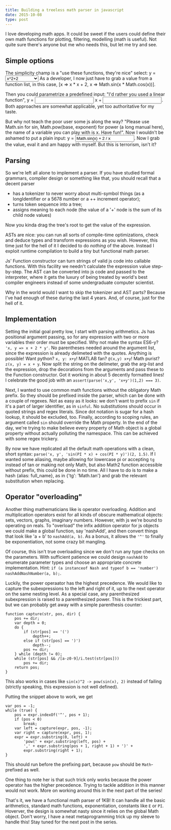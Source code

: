 ```yaml
---
title: Building a treeless math parser in javascript
date: 2015-10-08
type: post
---
```


I love developing math apps. It could be sweet if the users could define their own math functions for plotting, filtering, modelling (math is useful). Not quite sure there's anyone but me who needs this, but let me try and see.

## Simple options

The simplicity champ is a "use these functions, they're nice" select:
y&nbsp;=&nbsp;<select>
    <option>x^2+2</option>
    <option>sin(x * cos(x))</option>
</select>
As a developer, I now just have to grab a value from a function list, in this case, [x => x * x + 2, x => Math.sin(x * Math.cos(x))].

Then you could parametrize a predefined input: "I'd rather you used a linear function", y = <input></input> x + <input></input>. Both approaches are somewhat applicable, yet too authoritative for my taste.

But why not teach the poor user some js along the way? "Please use Math.sin for sin, Math.pow(base, exponent) for power (a long manual here), the name of a variable you can play with is x. Have fun!". Now I wouldn't be ashamed to put a plain input:
y = <input value = 'Math.sin(x) + 2 / x'></input>.
Now I grab the value, eval it and am happy with myself. But this is terrorism, isn't it?

## Parsing

So we're left all alone to implement a parser. If you have studied formal grammars, compiler design or something like that, you should recall that a decent parser

- has a tokenizer to never worry about multi-symbol things (as a longIdentifier or a 5678 number or a ++ increment operator);
- turns token sequence into a tree;
- assigns meaning to each node (the value of a '+' node is the sum of its child node values)

Now you kinda drag the tree's root to get the value of the expression.

ASTs are nice: you can run all sorts of compile-time optimizations, check and deduce types and transform expressions as you wish. However, this time just for the hell of it I decided to do *nothing* of the above. Instead I exploit runtime compilation to build a tiny but functional math parser.

Js' Function constructor can turn strings of valid js code into callable functions. With this facility we needn't calculate the expression value step-by-step. The AST can be converted into js code and passed to the interpreter, where it gets the luxury of being treated by world's best compiler engineers instead of some undergraduate computer scientist.

Why in the world would I want to skip the tokenizer and AST parts? Because I've had enough of these during the last 4 years. And, of course, just for the hell of it.

## Implementation

Setting the initial goal pretty low, I start with parsing arithmetics. Js has positional argument passing, so for any expression with two or more variables their order must be specified. Why not make the syntax ES6-y? `'x, y => x + 2 * y'`. No parentheses needed around the argument list, since the expression is already delimeted with the quotes. Anything is possible! Want python? `x, y: x+y`! MATLAB fan? `@(x,y) x+y`! Math purist? `z(x, y) = x + y`. Now split the string on the delimeter, grab the arg-list and the expression, drop the decorations from the arguments and pass these to the Function constructor. Got it working in about 5 decently formatted lines! I celebrate the good job with an `assert(parse('x,y', 'x+y')(1,2) === 3)`.

Next, I wanted to use common math functions without the obligatory Math prefix. So they should be prefixed inside the parser, which can be done with a couple of regexes. Not as easy as it looks: we don't want to prefix `sin` if it's a part of larger identifier, as in `sinful`. No substitutions should occur in quoted strings and regex literals. Since dot notation is sugar for a hash lookup, it should be excluded, too. Finally, according to scoping rules, an argument called `sin` should override the Math property. In the end of the day, we're trying to make believe every property of Math object is a global property without actually polluting the namespace. This can be achieved with some regex  trickery.

By now we have replicated all the default math operations with a clean, short syntax: `parse('x, y', 'sin(PI * x) + cos(PI * y)')(2, 1.5)`. If I wanted some aliasing, maybe allowing for lowercase pi or accepting `tg` instead of tan or making not only Math, but also Math2 function accessible without prefix, this could be done in no time. All I have to do is to make a hash {alias: full_name}, as in {'tg': 'Math.tan'} and grab the relevant substitution when replacing.

## Operator "overloading"

Another thing mathematicians like is operator overloading. Addition and multiplication operators exist for all kinds of obscure mathematical objects: sets, vectors, graphs, imaginary numbers. However, with js we're bound to operating on reals. To "overload" the infix addition operator for js objects we could make a global function, say 'nashAdd', and then convert things that look like 'a + b' to `nashAdd(a, b)`. As a bonus, it allows the `'^'` to finally be exponentiation, not some crazy bit mangling.

Of course, this isn't  true overloading since we don't run any type checks on the parameters. With sufficient patience we could design `nashAdd` to enumerate parameter types and choose an appropriate concrete implementation. Hint: `if (a instanceof Nash and typeof b == 'number') nashAddNashNumber(a, b);`.

Luckily, the power operaator has the highest precedence. We would like to capture the subexpressions to the left and right of it, up to the next operator on the same nesting level. As a special case, any parenthesized subexpression is raised to a parenthesized power. This is the trickiest part, but we can probably get away with a simple parenthesis counter:
```
function capture(str, pos, dir) {
    pos += dir;
    var depth = 0;
    do {
        if (str[pos] == '(')
            depth++;
        else if (str[pos] == ')')
            depth--;
        pos += dir;
    } while (depth != 0);
    while (str[pos] && /[a-z0-9]/i.test(str[pos]))
        pos += dir;
    return pos;
}
```
This also works in cases like `sin(x)^2 -> pow(sin(x), 2)` instead of failing (strictly speaking, this expression is not well defined).

Putting the snippet above to work, we get
```
var pos = -1;
while (true) {
    pos = expr.indexOf('^', pos + 1);
    if (pos < 0)
        break;
    var left = capture(expr, pos, -1);
    var right = capture(expr, pos, 1);
    expr = expr.substring(0, left) +
        'pow(' + expr.substring(left, pos) +
        ',' + expr.substring(pos + 1, right + 1) + ')' +
        expr.substring(right + 1);
}
```
This should run before the prefixing part, because `pow` should be `Math`-prefixed as well.

One thing to note her is that such trick only works because the power operator has the higher precedence. Trying to tackle addition in this manner would not work. More on working around this in the next part of the series!

That's it, we have a functional math parser of 1KB! It can handle all the basic arithmetics, standard math functions, exponentiation, constants like `E` or `PI`. Hoverver, the design is somewhat nasty since it relies on the global Math object. Don't worry, I have a neat metaprogramming trick up my sleeve to handle this! Stay tuned for the next post in the series.
